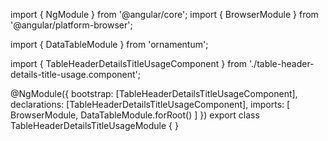 import { NgModule } from '@angular/core';
import { BrowserModule } from '@angular/platform-browser';

import { DataTableModule } from 'ornamentum';

import { TableHeaderDetailsTitleUsageComponent } from './table-header-details-title-usage.component';

@NgModule({
  bootstrap: [TableHeaderDetailsTitleUsageComponent],
  declarations: [TableHeaderDetailsTitleUsageComponent],
  imports: [
      BrowserModule, 
      DataTableModule.forRoot()
    ]
})
export class TableHeaderDetailsTitleUsageModule {
}

